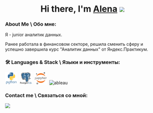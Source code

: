 <h1 align="center">Hi there, I'm <a href="https://daniilshat.ru/" target="_blank">Alena</a> 
<img src="https://github.com/blackcater/blackcater/raw/main/images/Hi.gif" height="32"/></h1>

### About Me \ Обо мне:
Я - junior аналитик данных.

Ранее работала в финансовом секторе, решила сменить сферу и успешно завершила курс "Аналитик данных" от Яндекс.Практикум.
### :hammer_and_wrench: Languages & Stack \ Языки и инструменты:
<div>
<img src="https://github.com/devicons/devicon/blob/master/icons/python/python-original-wordmark.svg" title="Python" alt="Python" width="40" height="40"/>&nbsp;
<img src="https://github.com/devicons/devicon/blob/master/icons/postgresql/postgresql-original-wordmark.svg" title="PostgreSql" alt="PostgreSql" width="40" height="40"/>&nbsp;
<img src="https://github.com/devicons/devicon/blob/master/icons/jupyter/jupyter-original-wordmark.svg" title="Jupyter" alt="Jupyter" width="40" height="40"/>&nbsp;
<img src="https://camo.githubusercontent.com/1b1a1740cefbf2af3fa3573461dfaa66f314a9c10671d00293060d455e1659a3/68747470733a2f2f696d672e736869656c64732e696f2f62616467652f5461626c6561752d4539373632373f7374796c653d666f722d7468652d6261646765266c6f676f3d5461626c656175266c6f676f436f6c6f723d7768697465" title="Tableau" alt="ableau" width="100" height="40"/>
</div>

### Contact me \ Cвязаться со мной:
<div id="badges">
  <a href="https://t.me/alena_zharikhina">
    <img src="https://img.shields.io/badge/Telegram-blue?logo=telegram&logoColor=white&style=for-the-badge"/>
  </a>
</div>
<!--
**alenazharikhina/alenazharikhina** is a ✨ _special_ ✨ repository because its `README.md` (this file) appears on your GitHub profile.

Here are some ideas to get you started:

- 🔭 I’m currently working on ...
- 🌱 I’m currently learning ...
- 👯 I’m looking to collaborate on ...
- 🤔 I’m looking for help with ...
- 💬 Ask me about ...
- 📫 How to reach me: ...
- 😄 Pronouns: ...
- ⚡ Fun fact: ...
-->
